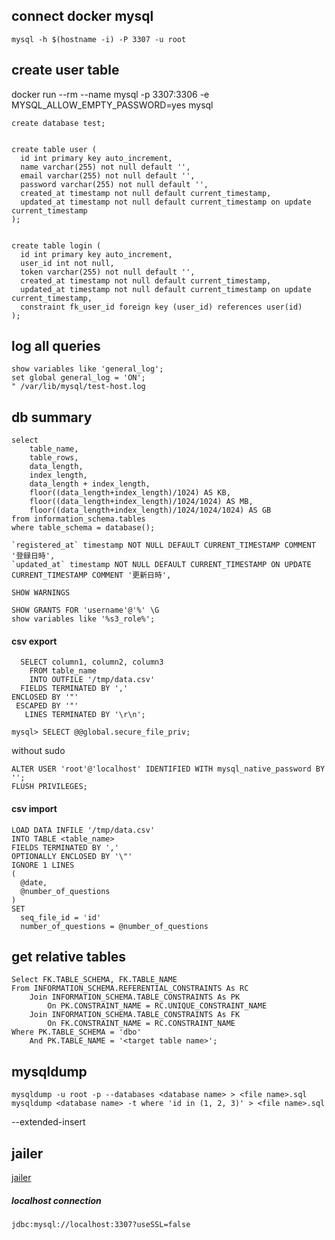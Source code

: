 ## connect docker mysql

```
mysql -h $(hostname -i) -P 3307 -u root
```

## create user table

docker run --rm --name mysql -p 3307:3306 -e MYSQL_ALLOW_EMPTY_PASSWORD=yes mysql

```
create database test;
```

```

create table user (
  id int primary key auto_increment,
  name varchar(255) not null default '',
  email varchar(255) not null default '',
  password varchar(255) not null default '',
  created_at timestamp not null default current_timestamp,
  updated_at timestamp not null default current_timestamp on update current_timestamp
);

```

```

create table login (
  id int primary key auto_increment,
  user_id int not null,
  token varchar(255) not null default '',
  created_at timestamp not null default current_timestamp,
  updated_at timestamp not null default current_timestamp on update current_timestamp,
  constraint fk_user_id foreign key (user_id) references user(id)
);

```

## log all queries

```
show variables like 'general_log';
set global general_log = 'ON';
" /var/lib/mysql/test-host.log
```

## db summary

```
select
    table_name,
    table_rows,
    data_length,
    index_length,
    data_length + index_length,
    floor((data_length+index_length)/1024) AS KB,
    floor((data_length+index_length)/1024/1024) AS MB,
    floor((data_length+index_length)/1024/1024/1024) AS GB
from information_schema.tables
where table_schema = database();
```

```
`registered_at` timestamp NOT NULL DEFAULT CURRENT_TIMESTAMP COMMENT '登録日時',
`updated_at` timestamp NOT NULL DEFAULT CURRENT_TIMESTAMP ON UPDATE CURRENT_TIMESTAMP COMMENT '更新日時',
```

```
SHOW WARNINGS
```

```
SHOW GRANTS FOR 'username'@'%' \G
show variables like '%s3_role%';
```

#### csv export

```
  SELECT column1, column2, column3
    FROM table_name
    INTO OUTFILE '/tmp/data.csv'
  FIELDS TERMINATED BY ','
ENCLOSED BY '"'
 ESCAPED BY '"'
   LINES TERMINATED BY '\r\n';
```

```
mysql> SELECT @@global.secure_file_priv;
```

without sudo

```
ALTER USER 'root'@'localhost' IDENTIFIED WITH mysql_native_password BY '';
FLUSH PRIVILEGES;
```

#### csv import

```
LOAD DATA INFILE '/tmp/data.csv'
INTO TABLE <table_name>
FIELDS TERMINATED BY ','
OPTIONALLY ENCLOSED BY '\"'
IGNORE 1 LINES
(
  @date,
  @number_of_questions
)
SET
  seq_file_id = 'id'
  number_of_questions = @number_of_questions
```

## get relative tables

```
Select FK.TABLE_SCHEMA, FK.TABLE_NAME
From INFORMATION_SCHEMA.REFERENTIAL_CONSTRAINTS As RC
    Join INFORMATION_SCHEMA.TABLE_CONSTRAINTS As PK
        On PK.CONSTRAINT_NAME = RC.UNIQUE_CONSTRAINT_NAME
    Join INFORMATION_SCHEMA.TABLE_CONSTRAINTS As FK
        On FK.CONSTRAINT_NAME = RC.CONSTRAINT_NAME
Where PK.TABLE_SCHEMA = 'dbo'
    And PK.TABLE_NAME = '<target table name>';
```

## mysqldump

```
mysqldump -u root -p --databases <database name> > <file name>.sql
mysqldump <database name> -t where 'id in (1, 2, 3)' > <file name>.sql
```

--extended-insert

## jailer

[jailer](https://github.com/Wisser/Jailer)

##### localhost connection

```
jdbc:mysql://localhost:3307?useSSL=false
```

